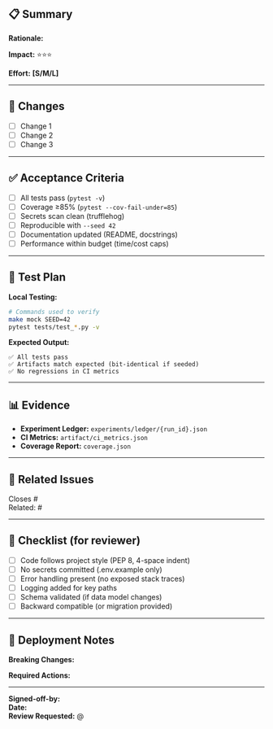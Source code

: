 <!-- 
Periodic Labs - Epistemic CI
PR Template for Ready-to-Merge Changes
-->

## 📋 Summary

<!-- One-sentence description of the change -->

**Rationale:**  
<!-- Why is this change necessary? What problem does it solve? -->

**Impact:** ⭐⭐⭐  
<!-- Rate 1-5 stars for business/scientific impact -->

**Effort:** **[S/M/L]**  
<!-- S=<4h, M=4-16h, L=>16h -->

---

## 🎯 Changes

<!-- Bullet list of key changes -->

- [ ] Change 1
- [ ] Change 2
- [ ] Change 3

---

## ✅ Acceptance Criteria

<!-- Checklist of requirements for merge -->

- [ ] All tests pass (`pytest -v`)
- [ ] Coverage ≥85% (`pytest --cov-fail-under=85`)
- [ ] Secrets scan clean (trufflehog)
- [ ] Reproducible with `--seed 42`
- [ ] Documentation updated (README, docstrings)
- [ ] Performance within budget (time/cost caps)

---

## 🧪 Test Plan

<!-- How was this tested? -->

**Local Testing:**
```bash
# Commands used to verify
make mock SEED=42
pytest tests/test_*.py -v
```

**Expected Output:**
```
✅ All tests pass
✅ Artifacts match expected (bit-identical if seeded)
✅ No regressions in CI metrics
```

---

## 📊 Evidence

<!-- Links to artifacts, logs, screenshots -->

- **Experiment Ledger:** `experiments/ledger/{run_id}.json`
- **CI Metrics:** `artifact/ci_metrics.json`
- **Coverage Report:** `coverage.json`

---

## 🔗 Related Issues

<!-- Link to related issues/PRs -->

Closes #<!-- issue number -->  
Related: #<!-- related issue -->

---

## 📝 Checklist (for reviewer)

- [ ] Code follows project style (PEP 8, 4-space indent)
- [ ] No secrets committed (.env.example only)
- [ ] Error handling present (no exposed stack traces)
- [ ] Logging added for key paths
- [ ] Schema validated (if data model changes)
- [ ] Backward compatible (or migration provided)

---

## 🚀 Deployment Notes

<!-- Any special deployment considerations -->

**Breaking Changes:**  
<!-- None / List breaking changes -->

**Required Actions:**  
<!-- Steps needed post-merge (e.g., run migrations, update secrets) -->

---

**Signed-off-by:** <!-- Your name <email@example.com> -->  
**Date:** <!-- YYYY-MM-DD -->  
**Review Requested:** @<!-- reviewer GitHub username -->
